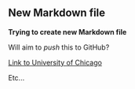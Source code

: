 ## New Markdown file

**Trying to create new Markdown file**

Will aim to *push* this to GitHub?

[Link to University of Chicago](http://www.uchicago.edu)

Etc...
